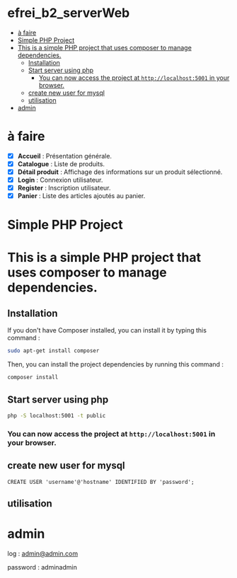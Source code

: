 efrei_b2_serverWeb <!-- omit in toc -->
===

- [à faire](#à-faire)
- [Simple PHP Project](#simple-php-project)
- [This is a simple PHP project that uses composer to manage dependencies.](#this-is-a-simple-php-project-that-uses-composer-to-manage-dependencies)
  - [Installation](#installation)
  - [Start server using php](#start-server-using-php)
    - [You can now access the project at `http://localhost:5001` in your browser.](#you-can-now-access-the-project-at-httplocalhost5001-in-your-browser)
  - [create new user for mysql](#create-new-user-for-mysql)
  - [utilisation](#utilisation)
- [admin](#admin)


# à faire
- [x] **Accueil** : Présentation générale.
- [x] **Catalogue** : Liste de produits.
- [x] **Détail produit** : Affichage des informations sur un produit sélectionné.
- [x] **Login** : Connexion utilisateur.
- [x] **Register** : Inscription utilisateur.
- [x] **Panier** : Liste des articles ajoutés au panier.

# Simple PHP Project

# This is a simple PHP project that uses composer to manage dependencies.

## Installation

If you don't have Composer installed, you can install it by typing this command :

```bash
sudo apt-get install composer
```

Then, you can install the project dependencies by running this command :

```bash
composer install
```

## Start server using php

```bash
php -S localhost:5001 -t public
```

### You can now access the project at `http://localhost:5001` in your browser.


## create new user for mysql

```mysql
CREATE USER 'username'@'hostname' IDENTIFIED BY 'password';
```

## utilisation

# admin

log : admin@admin.com

password : adminadmin